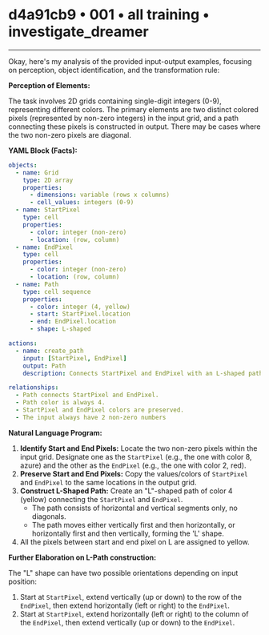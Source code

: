# d4a91cb9 • 001 • all training • investigate_dreamer

---
Okay, here's my analysis of the provided input-output examples, focusing on perception, object identification, and the transformation rule:

**Perception of Elements:**

The task involves 2D grids containing single-digit integers (0-9), representing different colors. The primary elements are two distinct colored pixels (represented by non-zero integers) in the input grid, and a path connecting these pixels is constructed in output. There may be cases where the two non-zero pixels are diagonal.

**YAML Block (Facts):**



```yaml
objects:
  - name: Grid
    type: 2D array
    properties:
      - dimensions: variable (rows x columns)
      - cell_values: integers (0-9)
  - name: StartPixel
    type: cell
    properties:
      - color: integer (non-zero)
      - location: (row, column)
  - name: EndPixel
    type: cell
    properties:
      - color: integer (non-zero)
      - location: (row, column)
  - name: Path
    type: cell sequence
    properties:
      - color: integer (4, yellow)
      - start: StartPixel.location
      - end: EndPixel.location
      - shape: L-shaped

actions:
  - name: create_path
    input: [StartPixel, EndPixel]
    output: Path
    description: Connects StartPixel and EndPixel with an L-shaped path of color 4.

relationships:
  - Path connects StartPixel and EndPixel.
  - Path color is always 4.
  - StartPixel and EndPixel colors are preserved.
  - The input always have 2 non-zero numbers

```



**Natural Language Program:**

1.  **Identify Start and End Pixels:** Locate the two non-zero pixels within the input grid. Designate one as the `StartPixel` (e.g., the one with color 8, azure) and the other as the `EndPixel` (e.g., the one with color 2, red).
2.  **Preserve Start and End Pixels:** Copy the values/colors of `StartPixel` and `EndPixel` to the same locations in the output grid.
3.  **Construct L-Shaped Path:** Create an "L"-shaped path of color 4 (yellow) connecting the `StartPixel` and `EndPixel`.
    *   The path consists of horizontal and vertical segments only, no diagonals.
    *   The path moves either vertically first and then horizontally, or horizontally first and then vertically, forming the 'L' shape.
4. All the pixels between start and end pixel on L are assigned to yellow.

**Further Elaboration on L-Path construction:**

The "L" shape can have two possible orientations depending on input position:

1.  Start at `StartPixel`, extend vertically (up or down) to the row of the `EndPixel`, then extend horizontally (left or right) to the `EndPixel`.
2.  Start at `StartPixel`, extend horizontally (left or right) to the column of the `EndPixel`, then extend vertically (up or down) to the `EndPixel`.

